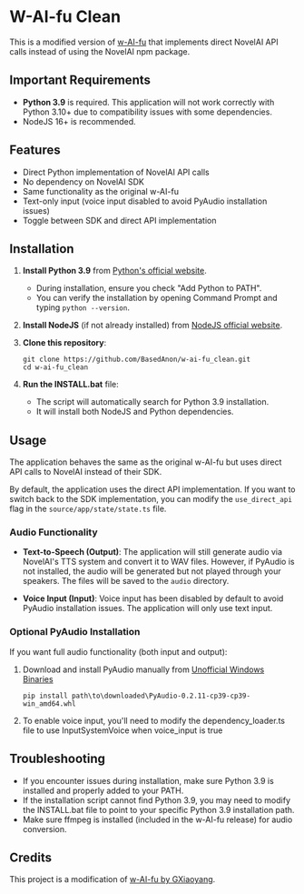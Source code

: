 # W-AI-fu Clean

This is a modified version of [w-AI-fu](https://github.com/GXiaoyang/w-AI-fu_v2) that implements direct NovelAI API calls instead of using the NovelAI npm package.

## Important Requirements

- **Python 3.9** is required. This application will not work correctly with Python 3.10+ due to compatibility issues with some dependencies.
- NodeJS 16+ is recommended.

## Features

- Direct Python implementation of NovelAI API calls
- No dependency on NovelAI SDK
- Same functionality as the original w-AI-fu
- Text-only input (voice input disabled to avoid PyAudio installation issues)
- Toggle between SDK and direct API implementation

## Installation

1. **Install Python 3.9** from [Python's official website](https://www.python.org/downloads/release/python-3913/).
   - During installation, ensure you check "Add Python to PATH".
   - You can verify the installation by opening Command Prompt and typing `python --version`.

2. **Install NodeJS** (if not already installed) from [NodeJS official website](https://nodejs.org/).

3. **Clone this repository**:
   ```
   git clone https://github.com/BasedAnon/w-ai-fu_clean.git
   cd w-ai-fu_clean
   ```

4. **Run the INSTALL.bat** file:
   - The script will automatically search for Python 3.9 installation.
   - It will install both NodeJS and Python dependencies.

## Usage

The application behaves the same as the original w-AI-fu but uses direct API calls to NovelAI instead of their SDK.

By default, the application uses the direct API implementation. If you want to switch back to the SDK implementation, you can modify the `use_direct_api` flag in the `source/app/state/state.ts` file.

### Audio Functionality

- **Text-to-Speech (Output)**: The application will still generate audio via NovelAI's TTS system and convert it to WAV files. However, if PyAudio is not installed, the audio will be generated but not played through your speakers. The files will be saved to the `audio` directory.

- **Voice Input (Input)**: Voice input has been disabled by default to avoid PyAudio installation issues. The application will only use text input.

### Optional PyAudio Installation

If you want full audio functionality (both input and output):

1. Download and install PyAudio manually from [Unofficial Windows Binaries](https://www.lfd.uci.edu/~gohlke/pythonlibs/#pyaudio)
   ```
   pip install path\to\downloaded\PyAudio-0.2.11-cp39-cp39-win_amd64.whl
   ```
2. To enable voice input, you'll need to modify the dependency_loader.ts file to use InputSystemVoice when voice_input is true

## Troubleshooting

- If you encounter issues during installation, make sure Python 3.9 is installed and properly added to your PATH.
- If the installation script cannot find Python 3.9, you may need to modify the INSTALL.bat file to point to your specific Python 3.9 installation path.
- Make sure ffmpeg is installed (included in the w-AI-fu release) for audio conversion.

## Credits

This project is a modification of [w-AI-fu by GXiaoyang](https://github.com/GXiaoyang/w-AI-fu_v2).
